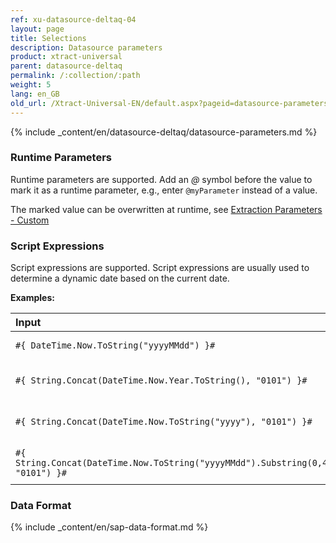 ```yaml
---
ref: xu-datasource-deltaq-04
layout: page
title: Selections
description: Datasource parameters
product: xtract-universal
parent: datasource-deltaq
permalink: /:collection/:path
weight: 5
lang: en_GB
old_url: /Xtract-Universal-EN/default.aspx?pageid=datasource-parameters
---
```

{% include _content/en/datasource-deltaq/datasource-parameters.md %}

### Runtime Parameters
Runtime parameters are supported. 
Add an *@* symbol before the value to mark it as a runtime parameter, e.g., enter `@myParameter` instead of a value.

The marked value can be overwritten at runtime, see [Extraction Parameters - Custom](../execute-and-automate-extractions/extraction-parameters#custom)

### Script Expressions
Script expressions are supported. 
Script expressions are usually used to determine a dynamic date based on the current date. 

**Examples:**

|   Input                         | Output                                                                         | Description              |
|:--------------------------------------|:------------------------------------------------------------------------------|:--------------------|
|```#{ DateTime.Now.ToString("yyyyMMdd") }#```                                       | yyyyMMdd | Current date in SAP format          |
|```#{ String.Concat(DateTime.Now.Year.ToString(), "0101") }#```                     | yyyy0101 | Current year concatenated with "0101"           |
|```#{ String.Concat(DateTime.Now.ToString("yyyy"), "0101") }#```                    | yyyy0101 | Current year concatenated with "0101"            |
|```#{ String.Concat(DateTime.Now.ToString("yyyyMMdd").Substring(0,4), "0101") }#``` | yyyy0101 | Current year concatenated with "0101"           |

### Data Format

{% include _content/en/sap-data-format.md  %}